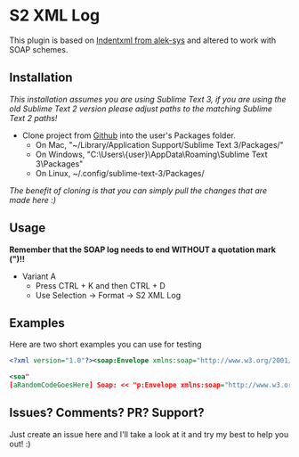 # S2 XML Log
This plugin is based on [Indentxml from alek-sys](https://github.com/alek-sys/sublimetext_indentxml) and altered to work with SOAP schemes.

## Installation
*This installation assumes you are using Sublime Text 3, if you are using the old Sublime Text 2 version please adjust paths to the matching Sublime Text 2 paths!*

- Clone project from [Github](https://github.com/xGhOsTkiLLeRx/S2-XML-Log.git) into the user's Packages folder.
  - On Mac, "~/Library/Application Support/Sublime Text 3/Packages/"
  - On Windows, "C:\Users\\{user}\AppData\Roaming\Sublime Text 3\Packages"
  - On Linux, ~/.config/sublime-text-3/Packages/

*The benefit of cloning is that you can simply pull the changes that are made here :)*

## Usage

**Remember that the SOAP log needs to end WITHOUT a quotation mark (")!!**

- Variant A
  - Press CTRL + K and then CTRL + D
  - Use Selection -> Format -> S2 XML Log

## Examples

Here are two short examples you can use for testing

```` xml
<?xml version="1.0"?><soap:Envelope xmlns:soap="http://www.w3.org/2001/12/soap-envelope" soap:encodingStyle="http://www.w3.org/2001/12/soap-encoding"><soap:Body xmlns:m="http://www.example.org/stock"><m:GetStockPrice><m:StockName>IBM</m:StockName></m:GetStockPrice></soap:Body></soap:Envelope>
````

```` xml
<soa"
[aRandomCodeGoesHere] Soap: << "p:Envelope xmlns:soap="http://www.w3.org/2001/12/soap-envelope"><soap:Body><m:getStockPrice xmlns:m="http://www.w3.org/2001/12/soap-encoding"><m:stockName>IBM</m:stockName></m:getStockPrice></soap:Body></soap:Envelope>
````

## Issues? Comments? PR? Support?
Just create an issue here and I'll take a look at it and try my best to help you out! :)
